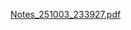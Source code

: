 [Notes_251003_233927.pdf](https://github.com/user-attachments/files/22711295/Notes_251003_233927.pdf)
